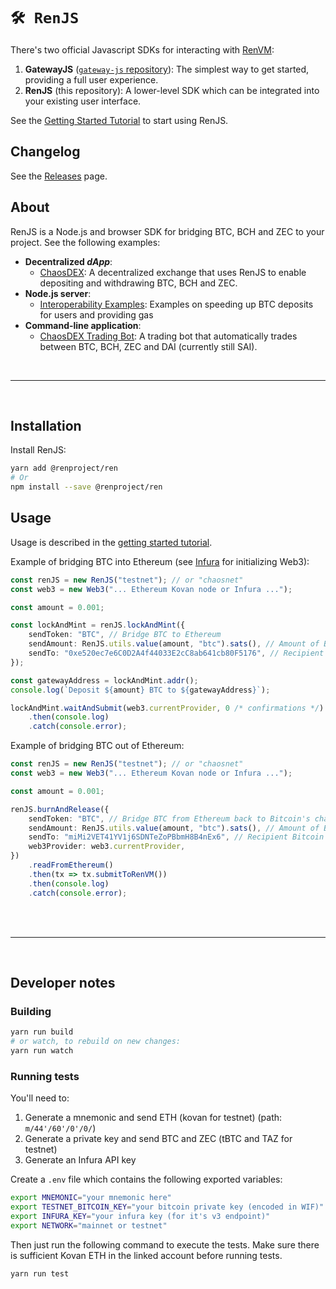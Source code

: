 # `🛠️ RenJS`

There's two official Javascript SDKs for interacting with [RenVM](https://renproject.io):

1. **GatewayJS** ([`gateway-js` repository](https://github.com/renproject/gateway-js)): The simplest way to get started, providing a full user experience.
2. **RenJS** (this repository): A lower-level SDK which can be integrated into your existing user interface.

See the [Getting Started Tutorial](https://docs.renproject.io/developers/tutorial/getting-started) to start using RenJS.

## Changelog

See the [Releases](https://github.com/renproject/ren-js/releases) page.

## About

RenJS is a Node.js and browser SDK for bridging BTC, BCH and ZEC to your project. See the following examples:

* **Decentralized *dApp***:
    * [ChaosDEX](https://github.com/renproject/chaosdex): A decentralized exchange that uses RenJS to enable depositing and withdrawing BTC, BCH and ZEC.
* **Node.js server**:
    * [Interoperability Examples](https://github.com/renproject/interoperability-examples): Examples on speeding up BTC deposits for users and providing gas
* **Command-line application**:
    * [ChaosDEX Trading Bot](https://github.com/renproject/chaosdex-trading-bot): A trading bot that automatically trades between BTC, BCH, ZEC and DAI (currently still SAI).

<br />
<hr />
<br />

## Installation

Install RenJS:

```sh
yarn add @renproject/ren
# Or
npm install --save @renproject/ren
```

## Usage

Usage is described in the [getting started tutorial](https://docs.renproject.io/developers/tutorial/getting-started).

Example of bridging BTC into Ethereum (see [Infura](https://infura.io/) for initializing Web3):

```typescript
const renJS = new RenJS("testnet"); // or "chaosnet"
const web3 = new Web3("... Ethereum Kovan node or Infura ...");

const amount = 0.001;

const lockAndMint = renJS.lockAndMint({
    sendToken: "BTC", // Bridge BTC to Ethereum
    sendAmount: RenJS.utils.value(amount, "btc").sats(), // Amount of BTC
    sendTo: "0xe520ec7e6C0D2A4f44033E2cC8ab641cb80F5176", // Recipient Ethereum address
});

const gatewayAddress = lockAndMint.addr();
console.log(`Deposit ${amount} BTC to ${gatewayAddress}`);

lockAndMint.waitAndSubmit(web3.currentProvider, 0 /* confirmations */)
    .then(console.log)
    .catch(console.error);
```

Example of bridging BTC out of Ethereum:

```typescript
const renJS = new RenJS("testnet"); // or "chaosnet"
const web3 = new Web3("... Ethereum Kovan node or Infura ...");

const amount = 0.001;

renJS.burnAndRelease({
    sendToken: "BTC", // Bridge BTC from Ethereum back to Bitcoin's chain
    sendAmount: RenJS.utils.value(amount, "btc").sats(), // Amount of BTC
    sendTo: "miMi2VET41YV1j6SDNTeZoPBbmH8B4nEx6", // Recipient Bitcoin address
    web3Provider: web3.currentProvider,
})
    .readFromEthereum()
    .then(tx => tx.submitToRenVM())
    .then(console.log)
    .catch(console.error);
```

<br />
<br />
<hr />
<br />

## Developer notes

### Building

```sh
yarn run build
# or watch, to rebuild on new changes:
yarn run watch

```

### Running tests

You'll need to:

1. Generate a mnemonic and send ETH (kovan for testnet) (path: `m/44'/60'/0'/0/`)
2. Generate a private key and send BTC and ZEC (tBTC and TAZ for testnet)
3. Generate an Infura API key

Create a `.env` file which contains the following exported variables:

```sh
export MNEMONIC="your mnemonic here"
export TESTNET_BITCOIN_KEY="your bitcoin private key (encoded in WIF)"
export INFURA_KEY="your infura key (for it's v3 endpoint)"
export NETWORK="mainnet or testnet"
```

Then just run the following command to execute the tests. Make sure there is sufficient Kovan ETH in the linked account before running tests.

```sh
yarn run test
```
